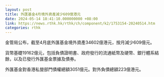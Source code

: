 ```yaml
---
layout: post
title: 外匯基金4月境外資產減少609億港元
date: 2024-05-14 18:41:10.000000000 +08:00
link: https://news.rthk.hk/rthk/ch/component/k2/1753154-20240514.htm
categories: rthk
---
```


金管局公布，截至4月底外匯基金境外資產34602億港元，按月減少609億元。

貨幣基礎19162億元，包括負債證明書、政府發行的流通紙幣及硬幣、銀行體系結餘，以及已發行外匯基金票據及債券。

外匯基金對香港私營部門債權總額3051億元。對外負債總額223億港元。
